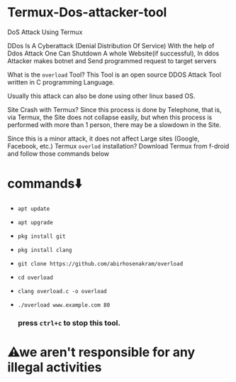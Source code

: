 # Termux-Dos-attacker-tool 
DoS Attack Using Termux

DDos Is A Cyberattack (Denial Distribution Of Service) With the help of Ddos Attack One Can Shutdown A whole Website(if successful), In ddos Attacker makes botnet and Send programmed request to target servers

What is the `overload` Tool? This Tool is an open source DDOS Attack Tool written in C programming Language.

Usually this attack can also be done using other linux based OS.

Site Crash with Termux? Since this process is done by Telephone, that is, via Termux, the Site does not collapse easily, but when this process is performed with more than 1 person, there may be a slowdown in the Site.

Since this is a minor attack, it does not affect Large sites (Google, Facebook, etc.) Termux `overlod` installation? Download Termux from f-droid and follow those commands below

# commands⬇️

 - `apt update`
 - `apt upgrade`
 - `pkg install git`
 - `pkg install clang`
 - `git clone https://github.com/abirhosenakram/overload`
 - `cd overload`
 - `clang overload.c -o overload`
 - `./overload www.example.com 80`

   ### press `ctrl+c` to stop this tool.

# ⚠we aren't responsible for any illegal activities 
